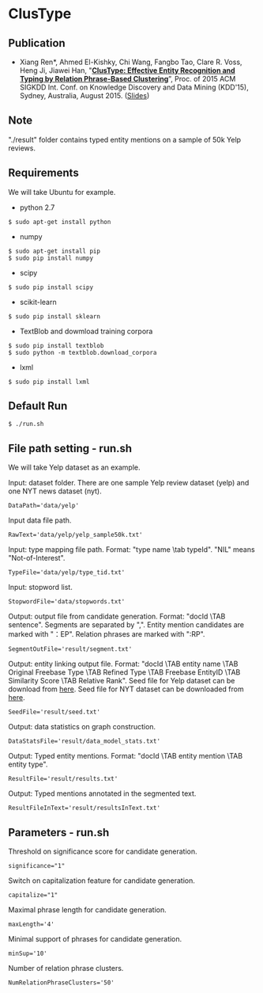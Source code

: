 # ClusType

## Publication

* Xiang Ren\*, Ahmed El-Kishky, Chi Wang, Fangbo Tao, Clare R. Voss, Heng Ji, Jiawei Han, "**[ClusType: Effective Entity Recognition and Typing by Relation Phrase-Based Clustering](http://web.engr.illinois.edu/~xren7/fp611-ren.pdf)**”, Proc. of 2015 ACM SIGKDD Int. Conf. on Knowledge Discovery and Data Mining (KDD'15), Sydney, Australia, August 2015. ([Slides](http://web.engr.illinois.edu/~xren7/KDD15-ClusType_v1.pdf))

## Note

"./result" folder contains typed entity mentions on a sample of 50k Yelp reviews.

## Requirements

We will take Ubuntu for example.

* python 2.7
```
$ sudo apt-get install python
```
* numpy
```
$ sudo apt-get install pip
$ sudo pip install numpy
```
* scipy
```
$ sudo pip install scipy
```
* scikit-learn
```
$ sudo pip install sklearn
```
* TextBlob and dowmload training corpora
```
$ sudo pip install textblob
$ sudo python -m textblob.download_corpora
```
* lxml
```
$ sudo pip install lxml
```

## Default Run

```
$ ./run.sh  
```

## File path setting - run.sh

We will take Yelp dataset as an example.

Input: dataset folder. There are one sample Yelp review dataset (yelp) and one NYT news dataset (nyt).
```
DataPath='data/yelp'
```

Input data file path.
```
RawText='data/yelp/yelp_sample50k.txt'
```

Input: type mapping file path. Format: "type name \tab typeId". "NIL" means "Not-of-Interest".
```
TypeFile='data/yelp/type_tid.txt'
```

Input: stopword list.
```
StopwordFile='data/stopwords.txt'
```

Output: output file from candidate generation. Format: "docId \TAB sentence". Segments are separated by ",". Entity mention candidates are marked with "：EP". Relation phrases are marked with ":RP".
```
SegmentOutFile='result/segment.txt'
```

Output: entity linking output file. Format: "docId \TAB entity name \TAB Original Freebase Type \TAB Refined Type \TAB Freebase EntityID \TAB Similarity Score \TAB Relative Rank". Seed file for Yelp dataset can be download from [here](https://www.dropbox.com/s/w628rwpb3kbmuea/seed_yelp.txt?dl=0). Seed file for NYT dataset can be downloaded from [here](https://www.dropbox.com/s/k0qzsvbbpngptjt/seed_nyt.txt?dl=0).
```
SeedFile='result/seed.txt'
```

Output: data statistics on graph construction.
```
DataStatsFile='result/data_model_stats.txt'
```

Output: Typed entity mentions. Format: "docId \TAB entity mention \TAB entity type".
```
ResultFile='result/results.txt'
```

Output: Typed mentions annotated in the segmented text. 
```
ResultFileInText='result/resultsInText.txt'
```

## Parameters - run.sh

Threshold on significance score for candidate generation.
```
significance="1"
```

Switch on capitalization feature for candidate generation.
```
capitalize="1"
```

Maximal phrase length for candidate generation.
```
maxLength='4'
```

Minimal support of phrases for candidate generation.
```
minSup='10'
```

Number of relation phrase clusters.
```
NumRelationPhraseClusters='50'
```


